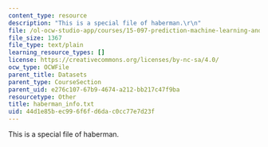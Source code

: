 ```yaml
---
content_type: resource
description: "This is a special file of haberman.\r\n"
file: /ol-ocw-studio-app/courses/15-097-prediction-machine-learning-and-statistics-spring-2012/44d1e85bec996f6fd6dac0cc77e7d23f_haberman_info.txt
file_size: 1367
file_type: text/plain
learning_resource_types: []
license: https://creativecommons.org/licenses/by-nc-sa/4.0/
ocw_type: OCWFile
parent_title: Datasets
parent_type: CourseSection
parent_uid: e276c107-67b9-4674-a212-bb217c47f9ba
resourcetype: Other
title: haberman_info.txt
uid: 44d1e85b-ec99-6f6f-d6da-c0cc77e7d23f
---
```

This is a special file of haberman.
